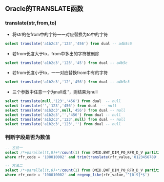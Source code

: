 ## **Oracle的TRANSLATE函数**

### translate(str,from,to)

- 将str的在from中的字符一一对应替换为to中的字符

```sql
select translate('a1b2c3','123','456') from dual -- a4b5c6
```

- 若from长度大于to，from中多出的字符被删除

```sql
select translate('a1b2c3','123','45') from dual -- a4b5c
```

- 若from长度小于to，一一对应替换from中有的字符

```sql
select translate('a1b2c3','12','456') from dual -- a4b5c3
```

- 三个参数中任意一个为null或''，则结果为null

```sql
select translate(null,'123','456') from dual  -- null
select translate('','123','456') from dual  -- null
select translate('a1b2c3',null,'456') from dual -- null
select translate('a1b2c3','','456') from dual -- null
select translate('a1b2c3','123',null) from dual -- null
select translate('a1b2c3','123','') from dual -- null
```

### 判断字段是否为数值

```sql
-- 方法一
select /*+parallel(t,8)+*/count(1) from DMID.BWT_DIM_PO_RFR_D_V partition(p20201215) t
where rfr_code = '100010002' and trim(translate(rfr_value,'0123456789',' ')) is null

-- 方法二
select /*+parallel(t,8)+*/count(1) from DMID.BWT_DIM_PO_RFR_D_V partition(p20201215) t
where rfr_code = '100010002' and regexp_like(rfr_value,'^[0-9]*$')
```